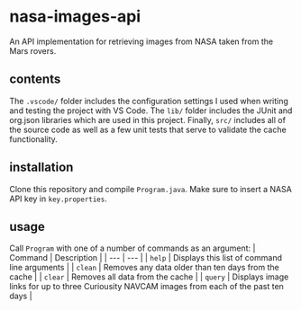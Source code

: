 # nasa-images-api
An API implementation for retrieving images from NASA taken from the Mars rovers.

## contents
 The `.vscode/` folder includes the configuration settings I used when writing and testing the project with VS Code. The `lib/` folder includes the JUnit and org.json libraries which are used in this project. Finally, `src/` includes all of the source code as well as a few unit tests that serve to validate the cache functionality.

## installation
Clone this repository and compile `Program.java`. Make sure to insert a NASA API key in `key.properties`.

## usage
Call `Program` with one of a number of commands as an argument:
| Command   | Description |
| --- | --- |
| `help`  | Displays this list of command line arguments |
| `clean` | Removes any data older than ten days from the cache |
| `clear` | Removes all data from the cache |
| `query` | Displays image links for up to three Curiousity NAVCAM images from each of the past ten days |